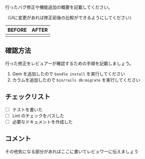行ったバグ修正や機能追加の概要を記載してください。

（UIに変更があれば修正前後の比較ができるようにしてください）

| BEFORE | AFTER |
|--------|-------|
|        |       |

## 確認方法

行った修正をレビュアーが確認するための手順を記載しましょう。

1. Gem を追加したので `bundle install` を実行してください
2. カラムを追加したので `bin/rails db:migrate` を実行してください

## チェックリスト

- [ ] テストを書いた
- [ ] Lint のチェックをパスした
- [ ] 必要なドキュメントを作成した

## コメント

その他気になる部分があればここに書いてレビュワーに伝えましょう